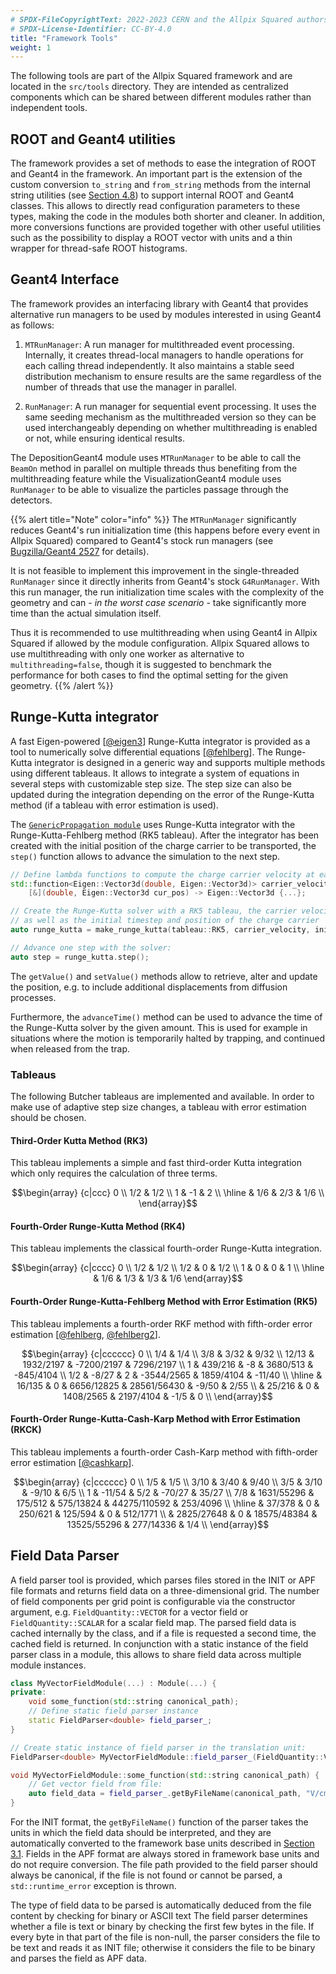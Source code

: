 ```yaml
---
# SPDX-FileCopyrightText: 2022-2023 CERN and the Allpix Squared authors
# SPDX-License-Identifier: CC-BY-4.0
title: "Framework Tools"
weight: 1
---
```


The following tools are part of the Allpix Squared framework and are located in the `src/tools` directory. They are intended
as centralized components which can be shared between different modules rather than independent tools.

## ROOT and Geant4 utilities

The framework provides a set of methods to ease the integration of ROOT and Geant4 in the framework. An important part is the
extension of the custom conversion `to_string` and `from_string` methods from the internal string utilities (see
[Section 4.8](../04_framework/08_logging.md#internal-utilities)) to support internal ROOT and Geant4 classes. This allows to
directly read configuration parameters to these types, making the code in the modules both shorter and cleaner. In addition,
more conversions functions are provided together with other useful utilities such as the possibility to display a ROOT vector
with units and a thin wrapper for thread-safe ROOT histograms.

## Geant4 Interface

The framework provides an interfacing library with Geant4 that provides alternative run managers to be used by modules
interested in using Geant4 as follows:

1.  `MTRunManager`:
    A run manager for multithreaded event processing. Internally, it creates thread-local managers to handle operations for
    each calling thread independently. It also maintains a stable seed distribution mechanism to ensure results are the same
    regardless of the number of threads that use the manager in parallel.

2.  `RunManager`:
    A run manager for sequential event processing. It uses the same seeding mechanism as the multithreaded version so they
    can be used interchangeably depending on whether multithreading is enabled or not, while ensuring identical results.

The DepositionGeant4 module uses `MTRunManager` to be able to call the `BeamOn` method in parallel on multiple threads thus
benefiting from the multithreading feature while the VisualizationGeant4 module uses `RunManager` to be able to visualize the
particles passage through the detectors.

{{% alert title="Note" color="info" %}}
The `MTRunManager` significantly reduces Geant4's run initialization time (this happens before every event in Allpix Squared)
compared to Geant4's stock run managers (see [Bugzilla/Geant4 2527](https://bugzilla-geant4.kek.jp/show_bug.cgi?id=2527) for
details).

It is not feasible to implement this improvement in the single-threaded `RunManager` since it directly inherits from Geant4's
stock `G4RunManager`. With this run manager, the run initialization time scales with the complexity of the geometry and can -
*in the worst case scenario* - take significantly more time than the actual simulation itself.

Thus it is recommended to use multithreading when using Geant4 in Allpix Squared if allowed by the module configuration.
Allpix Squared allows to use multithreading with only one worker as alternative to `multithreading=false`, though it is
suggested to benchmark the performance for both cases to find the optimal setting for the given geometry.
{{% /alert %}}

## Runge-Kutta integrator

A fast Eigen-powered \[[@eigen3]\] Runge-Kutta integrator is provided as a tool to numerically solve differential equations
\[[@fehlberg]\]. The Runge-Kutta integrator is designed in a generic way and supports multiple methods using different
tableaus. It allows to integrate a system of equations in several steps with customizable step size. The step size can also
be updated during the integration depending on the error of the Runge-Kutta method (if a tableau with error estimation is
used).

The [`GenericPropagation module`](../08_modules/genericpropagation.md) uses Runge-Kutta integrator with the
Runge-Kutta-Fehlberg method (RK5 tableau). After the integrator has been created with the initial position of the charge
carrier to be transported, the `step()` function allows to advance the simulation to the next step.

```cpp
// Define lambda functions to compute the charge carrier velocity at each step
std::function<Eigen::Vector3d(double, Eigen::Vector3d)> carrier_velocity =
    [&](double, Eigen::Vector3d cur_pos) -> Eigen::Vector3d {...};

// Create the Runge-Kutta solver with a RK5 tableau, the carrier velocity function to be used
// as well as the initial timestep and position of the charge carrier
auto runge_kutta = make_runge_kutta(tableau::RK5, carrier_velocity, initial_timestep, position);

// Advance one step with the solver:
auto step = runge_kutta.step();
```

The `getValue()` and `setValue()` methods allow to retrieve, alter and update the position, e.g. to include additional
displacements from diffusion processes.

Furthermore, the `advanceTime()` method can be used to advance the time of the Runge-Kutta solver by the given amount. This
is used for example in situations where the motion is temporarily halted by trapping, and continued when released from the
trap.

### Tableaus

The following Butcher tableaus are implemented and available.
In order to make use of adaptive step size changes, a tableau with error estimation should be chosen.


#### Third-Order Kutta Method (RK3)

This tableau implements a simple and fast third-order Kutta integration which only requires the calculation of three terms.
```math
\begin{array}
{c|ccc}
0                   \\
1/2 & 1/2             \\
1 &  -1 &   2       \\
\hline
  & 1/6 & 2/3 & 1/6 \\
\end{array}
```

#### Fourth-Order Runge-Kutta Method (RK4)

This tableau implements the classical fourth-order Runge-Kutta integration.
```math
\begin{array}
{c|cccc}
  0                 \\
1/2 & 1/2           \\
1/2 &   0 & 1/2     \\
  1 &   0 &   0 & 1 \\
\hline
    & 1/6 & 1/3 & 1/3 & 1/6
\end{array}
```

#### Fourth-Order Runge-Kutta-Fehlberg Method with Error Estimation (RK5)

This tableau implements a fourth-order RKF method with fifth-order error estimation \[[@fehlberg], [@fehlberg2]\].

```math
\begin{array}
{c|cccccc}
    0                                                                     \\
  1/4 &      1/4                                                          \\
  3/8 &      3/32 &       9/32                                            \\
12/13 & 1932/2197 & -7200/2197 &  7296/2197                               \\
    1 &   439/216 &         -8 &   3680/513 &   -845/4104                 \\
  1/2 &     -8/27 &          2 & -3544/2565 &   1859/4104 & -11/40        \\
\hline
      &    16/135 &          0 & 6656/12825 & 28561/56430 &  -9/50 & 2/55 \\
      &    25/216 &          0 &  1408/2565 &   2197/4104 &   -1/5 &    0 \\
\end{array}
```

#### Fourth-Order Runge-Kutta-Cash-Karp Method with Error Estimation (RKCK)

This tableau implements a fourth-order Cash-Karp method with fifth-order error estimation \[[@cashkarp]\].

```math
\begin{array}
{c|cccccc}
   0                                                                            \\
 1/5 &        1/5                                                               \\
3/10 &       3/40 &    9/40                                                     \\
 3/5 &       3/10 &   -9/10 &         6/5                                       \\
   1 &     -11/54 &     5/2 &      -70/27 &        35/27                        \\
 7/8 & 1631/55296 & 175/512 &   575/13824 & 44275/110592 &  253/4096            \\
\hline
     &     37/378 &       0 &     250/621 &      125/594 &         0 & 512/1771 \\
     & 2825/27648 &       0 & 18575/48384 &  13525/55296 & 277/14336 &      1/4 \\

\end{array}
```


## Field Data Parser

A field parser tool is provided, which parses files stored in the INIT or APF file formats and returns field data on a
three-dimensional grid. The number of field components per grid point is configurable via the constructor argument, e.g.
`FieldQuantity::VECTOR` for a vector field or `FieldQuantity::SCALAR` for a scalar field map. The parsed field data is cached
internally by the class, and if a file is requested a second time, the cached field is returned. In conjunction with a static
instance of the field parser class in a module, this allows to share field data across multiple module instances.

```cpp
class MyVectorFieldModule(...) : Module(...) {
private:
    void some_function(std::string canonical_path);
    // Define static field parser instance
    static FieldParser<double> field_parser_;
}

// Create static instance of field parser in the translation unit:
FieldParser<double> MyVectorFieldModule::field_parser_(FieldQuantity::VECTOR);

void MyVectorFieldModule::some_function(std::string canonical_path) {
    // Get vector field from file:
    auto field_data = field_parser_.getByFileName(canonical_path, "V/cm");
}
```

For the INIT format, the `getByFileName()` function of the parser takes the units in which the field data should be
interpreted, and they are automatically converted to the framework base units described in
[Section 3.1](../03_getting_started/01_configuration_files.md#parsing-types-and-units). Fields in the APF format are always
stored in framework base units and do not require conversion. The file path provided to the field parser should always be
canonical, if the file is not found or cannot be parsed, a `std::runtime_error` exception is thrown.

The type of field data to be parsed is automatically deduced from the file content by checking for binary or ASCII text The
field parser determines whether a file is text or binary by checking the first few bytes in the file. If every byte in that
part of the file is non-null, the parser considers the file to be text and reads it as INIT file; otherwise it considers the
file to be binary and parses the field as APF data.


[@eigen3]: http://eigen.tuxfamily.org
[@fehlberg]: https://ntrs.nasa.gov/search.jsp?R=19690021375
[@fehlberg2]: https://doi.org/10.1007%2FBF02234758
[@cashkarp]: https://doi.org/10.1145/79505.79507
